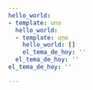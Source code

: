 ```yaml
---
hello_world:
- template: uno
  hello_world:
  - template: uno
    hello_world: []
    el_tema_de_hoy: ''
  el_tema_de_hoy: ''
el_tema_de_hoy: ''

---
```

